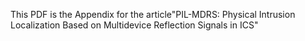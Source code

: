 This PDF is the Appendix for the article"PIL-MDRS: Physical Intrusion Localization Based on Multidevice Reflection Signals in ICS"
